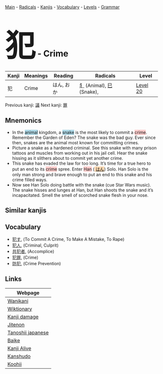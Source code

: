 <style> bigfont {font-size: 100px}</style>
[Main](../README.md) -
[Radicals](../radicals.md) -
[Kanjis](../kanjis.md) -
[Vocabulary](../vocabulary.md) -
[Levels](../levels.md) -
[Grammar](../grammar.md)
# <bigfont> 犯</bigfont> - Crime 

| Kanji | Meanings | Reading | Radicals | Level |
| --- | --- | --- | --- | --- |
| 犯 | Crime | はん, おか | [犭](../radicals/犭.md) (Animal), [巳](../radicals/巳.md) (Snake),  | [Level 20](../levels/wk_level20.md) |

Previous kanji: [議](議.md) Next kanji: [罪](罪.md) 

## Mnemonics
 * In the <span style="background-color:#ADD8E6"> animal</span> kingdom, a <span style="background-color:#ADD8E6"> snake</span> is the most likely to commit a <span style="background-color:#ffcccb"> crime</span>. Remember the Garden of Eden? The snake was the bad guy. Ever since then, snakes are the animal most known for committing crimes.
* Picture a snake as a hardened criminal. See this snake with many prison tattoos and muscles from working out in his jail cell. Hear the snake hissing as it slithers about to commit yet another crime.
* This snake has evaded the law for too long. It’s time for a true hero to put an end to its <span style="background-color:#ffcccb"> crime</span> spree. Enter <span style="background-color:#ffcccb"> Han</span> (<span style="background-color:#fed8b1"> [はん](https://jisho.org/search/はん)</span>) Solo. Han Solo is the only man strong and brave enough to put an end to this snake and his crime filled ways.
* Now see Han Solo doing battle with the snake (cue Star Wars music). The snake hisses and lunges at Han, but Han shoots the snake and it’s incapacitated. Smell the smell of scorched snake flesh in your nose.


## Similar kanjis
 


## Vocabulary
 * [犯す](../vocabulary/犯.md), (To Commit A Crime, To Make A Mistake, To Rape)
* [犯人](../vocabulary/犯.md), (Criminal, Culprit)
* [共犯者](../vocabulary/犯.md), (Accomplice)
* [犯罪](../vocabulary/犯.md), (Crime)
* [防犯](../vocabulary/犯.md), (Crime Prevention)



## Links 

| Webpage |
| --- |
| [Wanikani          ](https://www.wanikani.com/kanji/犯) |
| [Wiktionary        ](https://en.wiktionary.org/wiki/犯) |
| [Kanji damage      ](http://www.kanjidamage.com/kanji/search?utf8=✓&q=犯) |
| [Jitenon           ](https://jitenon.com/kanji/犯) |
| [Tanoshii japanese ](https://www.tanoshiijapanese.com/dictionary/kanji.cfm?k=犯) |
| [Baike             ](https://baike.baidu.com/item/犯) |
| [Kanji Alive       ](https://app.kanjialive.com/犯) |
| [Kanshudo          ](https://www.kanshudo.com/searchmn?q=犯) |
| [Koohii            ](https://kanji.koohii.com/study/kanji/犯) |
